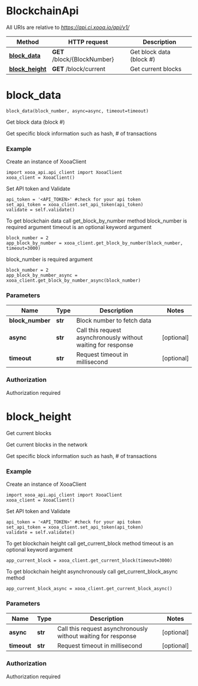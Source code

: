 # BlockchainApi

All URIs are relative to *https://api.ci.xooa.io/api/v1/*

Method | HTTP request | Description
------------- | ------------- | -------------
[**block_data**](BlockchainApi.md#block_data) | **GET** /block/{BlockNumber} | Get block data (block #)
[**block_height**](BlockchainApi.md#block_height) | **GET** /block/current | Get current blocks


# **block_data**
```
block_data(block_number, async=async, timeout=timeout)
```
Get block data (block #)

Get specific block information such as hash, # of transactions

### Example
Create an instance of XooaClient
```
import xooa_api.api_client import XooaClient
xooa_client = XooaClient()
```
Set API token and Validate
```
api_token = '<API_TOKEN>' #check for your api token
set_api_token = xooa_client.set_api_token(api_token)
validate = self.validate()
```

To get blockchain data call get_block_by_number method
block_number is required argument
timeout is an optional keyword argument
```
block_number = 2
app_block_by_number = xooa_client.get_block_by_number(block_number, timeout=3000)
```
block_number is required argument
```
block_number = 2
app_block_by_number_async = xooa_client.get_block_by_number_async(block_number)
```

### Parameters

Name | Type | Description  | Notes
------------- | ------------- | ------------- | -------------
 **block_number** | **str**| Block number to fetch data | 
 **async** | **str**| Call this request asynchronously without waiting for response | [optional] 
 **timeout** | **str**| Request timeout in millisecond | [optional] 

### Authorization

Authorization required

# **block_height**
Get current blocks

Get current blocks in the network

Get specific block information such as hash, # of transactions

### Example
Create an instance of XooaClient
```
import xooa_api.api_client import XooaClient
xooa_client = XooaClient()
```
Set API token and Validate
```
api_token = '<API_TOKEN>' #check for your api token
set_api_token = xooa_client.set_api_token(api_token)
validate = self.validate()
```
To get blockchain height call get_current_block method
timeout is an optional keyword argument
```
app_current_block = xooa_client.get_current_block(timeout=3000)
```
To get blockchain height asynchronously call get_current_block_async method
```
app_current_block_async = xooa_client.get_current_block_async()
```

### Parameters

Name | Type | Description  | Notes
------------- | ------------- | ------------- | -------------
 **async** | **str**| Call this request asynchronously without waiting for response | [optional] 
 **timeout** | **str**| Request timeout in millisecond | [optional] 

### Authorization

Authorization required